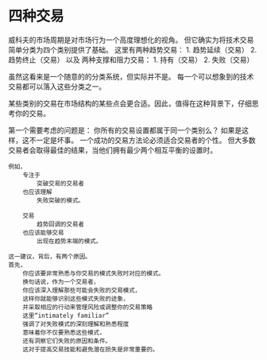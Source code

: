 # 四种交易
威科夫的市场周期是对市场行为一个高度理想化的视角。
但它确实为将技术交易简单分类为四个类别提供了基础。
这里有两种趋势交易：
	1. 趋势延续（交易）
	2. 趋势终止（交易）
以及
	两种支撑和阻力交易：
	1. 持有（交易）
	2. 失败（交易）

虽然这看来是一个随意的的分类系统，但实际并不是。
每一个可以想象到的技术交易都可以落入这些分类之一。

某些类别的交易在市场结构的某些点会更合适。因此，值得在这种背景下，仔细思考你的交易。

第一个需要考虑的问题是：
	你所有的交易设置都属于同一个类别么？
	如果是这样，这不一定是坏事。
	一个成功的交易方法论必须适合交易者的个性。
	但大多数交易者会取得最佳的结果，当他们拥有最少两个相互平衡的设置时。

	例如，
		专注于
			突破交易的交易者
		也应该理解
			失败突破的模式。

		交易
			趋势回调的交易者
		也应该能够交易
			出现在趋势末端的模式。

	这一建议，背后，有两个原因。
	首先，
		你应该要非常熟悉与你交易的模式失败时对应的模式。
		换句话说，作为一个交易者，
		你应该深入理解那些可能会失败的交易模式，
		这样你就能够识别这些模式失败的迹象，
		并采取相应的行动来管理风险或调整你的交易策略
		这里“intimately familiar”
		强调了对失败模式的深刻理解和熟悉程度
		意味着你不仅要熟悉这些模式，
		还有洞察它们失败的原因和条件。
		这对于提高交易技能和避免潜在损失是非常重要的。

			

		



	

